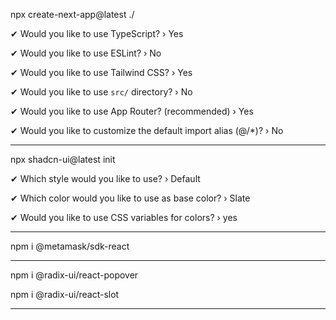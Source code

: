 npx create-next-app@latest ./

✔ Would you like to use TypeScript? › Yes

✔ Would you like to use ESLint? › No

✔ Would you like to use Tailwind CSS? › Yes

✔ Would you like to use `src/` directory? › No

✔ Would you like to use App Router? (recommended) › Yes

✔ Would you like to customize the default import alias (@/*)? › No

-------------------------------------------------------------------

npx shadcn-ui@latest init

✔ Which style would you like to use? › Default

✔ Which color would you like to use as base color? › Slate

✔ Would you like to use CSS variables for colors? › yes

-------------------------------------------------------------------

npm i @metamask/sdk-react

-------------------------------------------------------------------

npm i @radix-ui/react-popover

npm i @radix-ui/react-slot

-------------------------------------------------------------------

